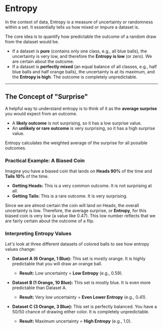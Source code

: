 # Entropy

In the context of data, Entropy is a measure of uncertainty or randomness within a set. It essentially tells us how mixed or impure a dataset is.

The core idea is to quantify how predictable the outcome of a random draw from the dataset would be.

* If a dataset is **pure** (contains only one class, e.g., all blue balls), the uncertainty is very low, and therefore the **Entropy is low** (or zero). We are certain about the outcome.
* If a dataset is **perfectly mixed** (an equal balance of all classes, e.g., half blue balls and half orange balls), the uncertainty is at its maximum, and the **Entropy is high**. The outcome is completely unpredictable.

---

## The Concept of "Surprise"

A helpful way to understand entropy is to think of it as the **average surprise** you would expect from an outcome.

* A **likely outcome** is not surprising, so it has a low surprise value.
* An **unlikely or rare outcome** is very surprising, so it has a high surprise value.

Entropy calculates the weighted average of the surprise for all possible outcomes.

### Practical Example: A Biased Coin

Imagine you have a biased coin that lands on **Heads 90%** of the time and **Tails 10%** of the time.

* **Getting Heads:** This is a very common outcome. It is not surprising at all.
* **Getting Tails:** This is a rare outcome. It is very surprising.

Since we are almost certain the coin will land on Heads, the overall uncertainty is low. Therefore, the average surprise, or **Entropy**, for this biased coin is very low (a value like 0.47). This low number reflects that we are fairly certain about the outcome of a flip.

### Interpreting Entropy Values

Let's look at three different datasets of colored balls to see how entropy values change:

* **Dataset A (6 Orange, 1 Blue):** This set is mostly orange. It is highly predictable that you will draw an orange ball.
    * **Result:** Low uncertainty = **Low Entropy** (e.g., 0.59).

* **Dataset B (1 Orange, 10 Blue):** This set is mostly blue. It is even more predictable than Dataset A.
    * **Result:** Very low uncertainty = **Even Lower Entropy** (e.g., 0.41).

* **Dataset C (3 Orange, 3 Blue):** This set is perfectly balanced. You have a 50/50 chance of drawing either color. It is completely unpredictable.
    * **Result:** Maximum uncertainty = **High Entropy** (e.g., 1.0).